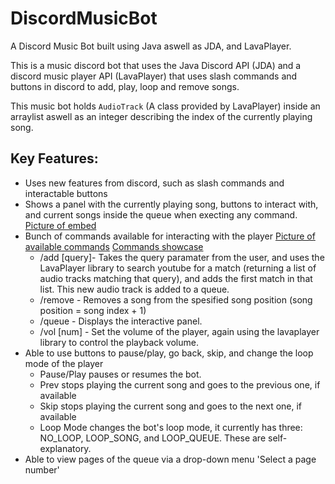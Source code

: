 # DiscordMusicBot

A Discord Music Bot built using Java aswell as JDA, and LavaPlayer.

This is a music discord bot that uses the Java Discord API (JDA) and a discord music player API (LavaPlayer) that uses slash commands and buttons in discord to add, play, loop and remove songs.

This music bot holds `AudioTrack` (A class provided by LavaPlayer) inside an arraylist aswell as an integer describing the index of the currently playing song.

## Key Features:
- Uses new features from discord, such as slash commands and interactable buttons
- Shows a panel with the currently playing song, buttons to interact with, and current songs inside the queue when execting any command. [Picture of embed](/imgs/discord_bot_embed.png)
- Bunch of commands available for interacting with the player [Picture of available commands](/imgs/available_commands.png) [Commands showcase](/imgs/command_showcase.png)
   - /add [query]- Takes the query paramater from the user, and uses the LavaPlayer library to search youtube for a match (returning a list of audio tracks matching that query), and adds the first match in that list. This new audio track is added to a queue.
   - /remove - Removes a song from the spesified song position (song position = song index + 1)
   - /queue - Displays the interactive panel.
   - /vol [num] - Set the volume of the player, again using the lavaplayer library to control the playback volume.
- Able to use buttons to pause/play, go back, skip, and change the loop mode of the player
  - Pause/Play pauses or resumes the bot.
  - Prev stops playing the current song and goes to the previous one, if available
  - Skip stops playing the current song and goes to the next one, if available
  - Loop Mode changes the bot's loop mode, it currently has three: NO_LOOP, LOOP_SONG, and LOOP_QUEUE. These are self-explanatory.
- Able to view pages of the queue via a drop-down menu 'Select a page number'